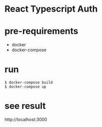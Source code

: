 # React Typescript Auth

# pre-requirements
 - docker
 - docker-compose

# run
    $ docker-compose build
    $ docker-compose up

# see result
http://localhost:3000
